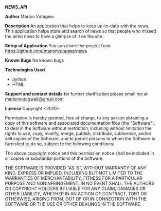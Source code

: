 **NEWS_API**

**Author**
 Marion Vutagwa

**Description**
 An application that helps to keep up-to-date with the news. This application helps store and search of news so that people who missed the aired news to have a glimpse of it on the site. 

**Setup of Application**
 You can clone the project from https://github.com/marionvutagwa/news
 
**Known Bugs**
 No known bugs

**Technologies Used**
 - python
 - HTML

**Support and contact details**
 for further clarification please email me at marionvutagwa8@gmail.com

**License**
 Copyright <2020> <Marion vutagwa>

 Permission is hereby granted, free of charge, to any person obtaining a copy of this software and associated documentation files (the "Software"), to deal in the Software without restriction, including without limitation the rights to use, copy, modify, merge, publish, distribute, sublicense, and/or sell copies of the Software, and to permit persons to whom the Software is furnished to do so, subject to the following conditions:

 The above copyright notice and this permission notice shall be included in all copies or substantial portions of the Software.

 THE SOFTWARE IS PROVIDED "AS IS", WITHOUT WARRANTY OF ANY KIND, EXPRESS OR IMPLIED, INCLUDING BUT NOT LIMITED TO THE WARRANTIES OF MERCHANTABILITY, FITNESS FOR A PARTICULAR PURPOSE AND NONINFRINGEMENT. IN NO EVENT SHALL THE AUTHORS OR COPYRIGHT HOLDERS BE LIABLE FOR ANY CLAIM, DAMAGES OR OTHER LIABILITY, WHETHER IN AN ACTION OF CONTRACT, TORT OR OTHERWISE, ARISING FROM, OUT OF OR IN CONNECTION WITH THE SOFTWARE OR THE USE OR OTHER DEALINGS IN THE SOFTWARE.
